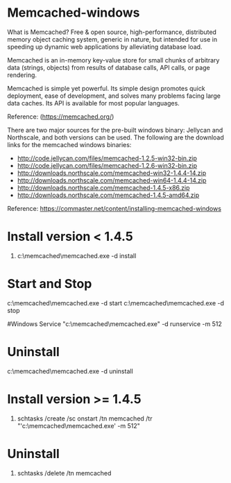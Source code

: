 # Memcached-windows
What is Memcached?
Free & open source, high-performance, distributed memory object caching system, generic in nature, but intended for use in speeding up dynamic web applications by alleviating database load.

Memcached is an in-memory key-value store for small chunks of arbitrary data (strings, objects) from results of database calls, API calls, or page rendering.

Memcached is simple yet powerful. Its simple design promotes quick deployment, ease of development, and solves many problems facing large data caches. Its API is available for most popular languages. 

Reference: (https://memcached.org/)

There are two major sources for the pre-built windows binary: Jellycan and Northscale, and both versions can be used. The following are the download links for the memcached windows binaries:

- http://code.jellycan.com/files/memcached-1.2.5-win32-bin.zip
- http://code.jellycan.com/files/memcached-1.2.6-win32-bin.zip
- http://downloads.northscale.com/memcached-win32-1.4.4-14.zip
- http://downloads.northscale.com/memcached-win64-1.4.4-14.zip
- http://downloads.northscale.com/memcached-1.4.5-x86.zip
- http://downloads.northscale.com/memcached-1.4.5-amd64.zip

Reference: https://commaster.net/content/installing-memcached-windows

# Install version < 1.4.5

1. c:\memcached\memcached.exe -d install

# Start and Stop
c:\memcached\memcached.exe -d start
c:\memcached\memcached.exe -d stop

#Windows Service
"c:\memcached\memcached.exe" -d runservice -m 512

# Uninstall
c:\memcached\memcached.exe -d uninstall

# Install version >= 1.4.5

1. schtasks /create /sc onstart /tn memcached /tr "'c:\memcached\memcached.exe' -m 512"

# Uninstall
1. schtasks /delete /tn memcached


